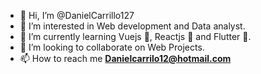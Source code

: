 - 👋 Hi, I’m @DanielCarrillo127
- 👀 I’m interested in Web development and Data analyst.
- 🌱 I’m currently learning Vuejs 🦖, Reactjs 🥏 and Flutter 📱.
- 💞️ I’m looking to collaborate on Web Projects.
- 📫 How to reach me **Danielcarrilo12@hotmail.com**

<!---
DanielCarrillo127/DanielCarrillo127 is a ✨ special ✨ repository because its `README.md` (this file) appears on your GitHub profile.
You can click the Preview link to take a look at your changes.
--->
